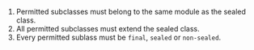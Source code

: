 1. Permitted subclasses must belong to the same module as the sealed class.
2. All permitted subclasses must extend the sealed class.
3. Every permitted sublass must be `final`, `sealed` or `non-sealed`.